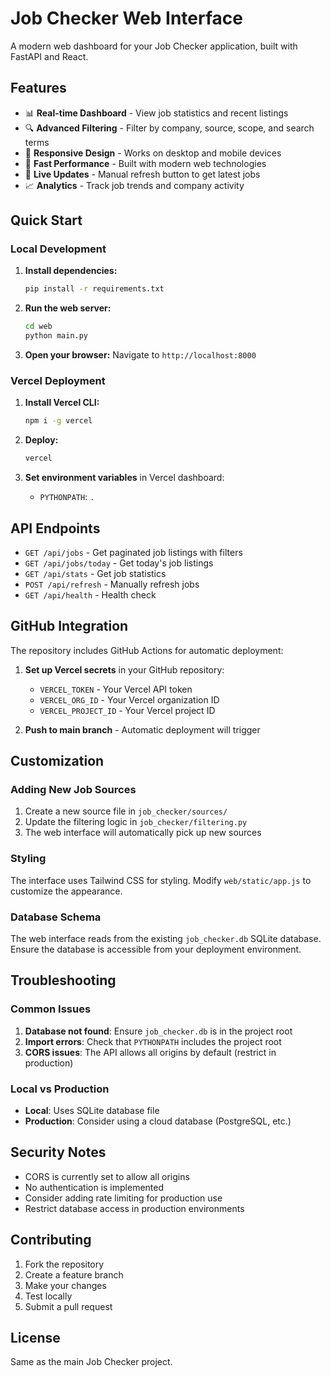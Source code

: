 # Job Checker Web Interface

A modern web dashboard for your Job Checker application, built with FastAPI and React.

## Features

- 📊 **Real-time Dashboard** - View job statistics and recent listings
- 🔍 **Advanced Filtering** - Filter by company, source, scope, and search terms
- 📱 **Responsive Design** - Works on desktop and mobile devices
- 🚀 **Fast Performance** - Built with modern web technologies
- 🔄 **Live Updates** - Manual refresh button to get latest jobs
- 📈 **Analytics** - Track job trends and company activity

## Quick Start

### Local Development

1. **Install dependencies:**
   ```bash
   pip install -r requirements.txt
   ```

2. **Run the web server:**
   ```bash
   cd web
   python main.py
   ```

3. **Open your browser:**
   Navigate to `http://localhost:8000`

### Vercel Deployment

1. **Install Vercel CLI:**
   ```bash
   npm i -g vercel
   ```

2. **Deploy:**
   ```bash
   vercel
   ```

3. **Set environment variables** in Vercel dashboard:
   - `PYTHONPATH`: `.`

## API Endpoints

- `GET /api/jobs` - Get paginated job listings with filters
- `GET /api/jobs/today` - Get today's job listings
- `GET /api/stats` - Get job statistics
- `POST /api/refresh` - Manually refresh jobs
- `GET /api/health` - Health check

## GitHub Integration

The repository includes GitHub Actions for automatic deployment:

1. **Set up Vercel secrets** in your GitHub repository:
   - `VERCEL_TOKEN` - Your Vercel API token
   - `VERCEL_ORG_ID` - Your Vercel organization ID
   - `VERCEL_PROJECT_ID` - Your Vercel project ID

2. **Push to main branch** - Automatic deployment will trigger

## Customization

### Adding New Job Sources

1. Create a new source file in `job_checker/sources/`
2. Update the filtering logic in `job_checker/filtering.py`
3. The web interface will automatically pick up new sources

### Styling

The interface uses Tailwind CSS for styling. Modify `web/static/app.js` to customize the appearance.

### Database Schema

The web interface reads from the existing `job_checker.db` SQLite database. Ensure the database is accessible from your deployment environment.

## Troubleshooting

### Common Issues

1. **Database not found**: Ensure `job_checker.db` is in the project root
2. **Import errors**: Check that `PYTHONPATH` includes the project root
3. **CORS issues**: The API allows all origins by default (restrict in production)

### Local vs Production

- **Local**: Uses SQLite database file
- **Production**: Consider using a cloud database (PostgreSQL, etc.)

## Security Notes

- CORS is currently set to allow all origins
- No authentication is implemented
- Consider adding rate limiting for production use
- Restrict database access in production environments

## Contributing

1. Fork the repository
2. Create a feature branch
3. Make your changes
4. Test locally
5. Submit a pull request

## License

Same as the main Job Checker project.
